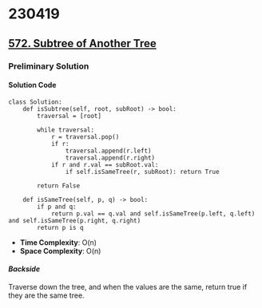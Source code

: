 # 230419

## [572. Subtree of Another Tree](https://leetcode.com/problems/subtree-of-another-tree/description/)
### Preliminary Solution

#### Solution Code
```
class Solution:
    def isSubtree(self, root, subRoot) -> bool:
        traversal = [root]

        while traversal:
            r = traversal.pop()
            if r:
                traversal.append(r.left)
                traversal.append(r.right)
            if r and r.val == subRoot.val:
                if self.isSameTree(r, subRoot): return True

        return False
    
    def isSameTree(self, p, q) -> bool:
        if p and q:
            return p.val == q.val and self.isSameTree(p.left, q.left) and self.isSameTree(p.right, q.right)
        return p is q
```
- __Time Complexity__: O(n)
- __Space Complexity__: O(n)

#### _Backside_
Traverse down the tree, and when the values are the same, return true if they are the same tree.
